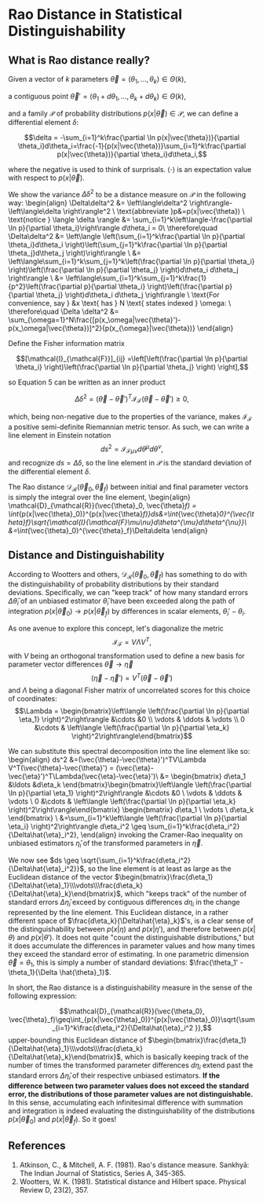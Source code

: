 # Rao Distance in Statistical Distinguishability

## What is Rao distance really?
Given a vector of $k$ parameters $\vec{\theta} = (\theta_1, \ldots, \theta_k)\in\Theta(k)$,

a contiguous point $\vec{\theta}'=(\theta_1+d\theta_1, \ldots, \theta_k+d\theta_k)\in\Theta(k)$,

and a family $\mathcal{P}$ of probability distributions $p(x|\vec{\theta})\in\mathcal{P}$, we can define a differential element $\delta$:

$$\delta = -\sum_{i=1}^k\frac{\partial \ln p(x|\vec{\theta})}{\partial \theta_i}d\theta_i=\frac{-1}{p(x|\vec{\theta})}\sum_{i=1}^k\frac{\partial p(x|\vec{\theta})}{\partial \theta_i}d\theta_i,$$

where the negative is used to think of surprisals. $\langle \cdot \rangle$ is an expectation value with respect to $p(x|\vec{\theta})$.

We show the variance $\Delta\delta^2$ to be a  distance measure on $\mathcal{P}$ in the following way:
\begin{align}
    \Delta\delta^2 &= \left\langle\delta^2 \right\rangle-\left\langle\delta \right\rangle^2 \\
    \text{abbreviate }p&=p(x|\vec{\theta}) \\
    \text{notice } \langle \delta \rangle &= \sum_{i=1}^k\left\langle-\frac{\partial \ln p}{\partial \theta_i}\right\rangle d\theta_i = 0\\
                     \therefore\quad \Delta\delta^2 &= \left\langle \left(\sum_{i=1}^k\frac{\partial \ln p}{\partial \theta_i}d\theta_i \right)\left(\sum_{j=1}^k\frac{\partial \ln p}{\partial \theta_j}d\theta_j  \right)\right\rangle \\
                    &= \left\langle\sum_{i=1}^k\sum_{j=1}^k\left(\frac{\partial \ln p}{\partial \theta_i} \right)\left(\frac{\partial \ln p}{\partial \theta_j} \right)d\theta_i d\theta_j \right\rangle \\
                    &= \left\langle\sum_{i=1}^k\sum_{j=1}^k\frac{1}{p^2}\left(\frac{\partial p}{\partial \theta_i} \right)\left(\frac{\partial p}{\partial \theta_j} \right)d\theta_i d\theta_j \right\rangle \\
                    \text{For convenience, say } &x \text{ has } N \text{ states indexed } \omega: \\
                    \therefore\quad \Delta \delta^2 &= \sum_{\omega=1}^N\frac{[p(x_\omega|\vec{\theta}')-p(x_\omega|\vec{\theta})]^2}{p(x_{\omega}|\vec{\theta})}
\end{align}

Define the Fisher information matrix

$$[\mathcal{I}_{\mathcal{F}}]_{ij} =\left[\left(\frac{\partial \ln p}{\partial \theta_i} \right)\left(\frac{\partial \ln p}{\partial \theta_j} \right) \right],$$

so Equation 5 can be written as an inner product 

$$\Delta \delta^2=(\vec{\theta}-\vec{\theta}')^T\mathcal{I}_{\mathcal{F}}(\vec{\theta}-\vec{\theta}')\geq 0,$$

which, being non-negative due to the properties of the variance, makes $\mathcal{I}_{\mathcal{F}}$ a positive semi-definite Riemannian metric tensor. As such, we can write a line element in Einstein notation
$$ds^2 = \mathcal{I}_{\mathcal{F}\mu\nu}d\theta^{\mu}d\theta^{\nu},$$
and recognize $ds=\Delta \delta$, so the line element in $\mathcal{P}$ is the standard deviation of the differential element $\delta$.

The Rao distance $\mathcal{D}_{\mathcal{R}}(\vec{\theta}_0,\vec{\theta}_f)$ between initial and final parameter vectors is simply the integral over the line element, 
\begin{align}
\mathcal{D}_{\mathcal{R}}(\vec{\theta}_0, \vec{\theta}_f) = \int_{p(x|\vec{\theta}_0)}^{p(x|\vec{\theta}_f)}ds&=\int_{\vec{\theta}_0}^{\vec{\theta}_f}\sqrt{\mathcal{I}_{\mathcal{F}\mu\nu}d\theta^{\mu}d\theta^{\nu}}\\
&=\int_{\vec{\theta}_0}^{\vec{\theta}_f}\Delta\delta
\end{align}

## Distance and Distinguishability

According to Wootters and others, $\mathcal{D}_{\mathcal{R}}(\vec{\theta}_0, \vec{\theta}_f)$ has something to do with the distinguishability of probability distributions by their standard deviations. Specifically, we can "keep track" of how many standard errors $\Delta \hat{\theta}_i$ of an unbiased estimator $\hat{\theta}_i$ have been exceeded  along the path of integration $p(x|\vec{\theta}_0)\rightarrow p(x|\vec{\theta}_f)$ by differences in scalar elements, $\theta_i'-\theta_i$. 

As one avenue to explore this concept, let's diagonalize the metric 
$$\mathcal{I}_{\mathcal{F}}=V\Lambda V^T,$$
with $V$ being an orthogonal transformation used to define a new basis for parameter vector differences $\vec{\theta}\rightarrow\vec{\eta}$
$$(\vec{\eta}-\vec{\eta}')=V^T(\vec{\theta}-\vec{\theta}')$$
and $\Lambda$ being a diagonal Fisher matrix of uncorrelated scores for this choice of coordinates:
$$\Lambda = \begin{bmatrix}\left\langle \left(\frac{\partial \ln p}{\partial \eta_1} \right)^2\right\rangle &\cdots &0 \\
\vdots & \ddots & \vdots \\
0 &\cdots & \left\langle \left(\frac{\partial \ln p}{\partial \eta_k} \right)^2\right\rangle\end{bmatrix}$$

We can substitute this spectral decomposition into the line element like so: 
\begin{align}
    ds^2 &=(\vec{\theta}-\vec{\theta}')^TV\Lambda V^T(\vec{\theta}-\vec{\theta}') = (\vec{\eta}-\vec{\eta}')^T\Lambda(\vec{\eta}-\vec{\eta}')\\
    &=
    \begin{bmatrix}
    d\eta_1 &\ldots &d\eta_k
    \end{bmatrix}\begin{bmatrix}\left\langle \left(\frac{\partial \ln p}{\partial \eta_1} \right)^2\right\rangle &\cdots &0 \\
\vdots & \ddots & \vdots \\
0 &\cdots & \left\langle \left(\frac{\partial \ln p}{\partial \eta_k} \right)^2\right\rangle\end{bmatrix}
\begin{bmatrix}
    d\eta_1 \\
    \vdots \\
    d\eta_k
    \end{bmatrix} \\
    &=\sum_{i=1}^k\left\langle \left(\frac{\partial \ln p}{\partial \eta_i} \right)^2\right\rangle d\eta_i^2 \geq \sum_{i=1}^k\frac{d\eta_i^2}{\Delta\hat{\eta}_i^2},
\end{align}
invoking the Cramer-Rao inequality on unbiased estimators $\hat{\eta}_i$ of the transformed parameters in $\vec{\eta}$.

We now see $ds \geq \sqrt{\sum_{i=1}^k\frac{d\eta_i^2}{\Delta\hat{\eta}_i^2}}$, so the line element is at least as large as the Euclidean distance of the vector
$\begin{bmatrix}\frac{d\eta_1}{\Delta\hat{\eta}_1}\\\vdots\\\frac{d\eta_k}{\Delta\hat{\eta}_k}\end{bmatrix}$, which "keeps track" of the number of standard errors $\Delta \hat{\eta}_i$ exceed by contiguous differences $d\eta_i$ in the change represented by the line element. This Euclidean distance, in a rather different space of $\frac{d\eta_k}{\Delta\hat{\eta}_k}$'s, is a clear sense of the distinguishability between $p(x|\eta)$ and $p(x|\eta')$, and therefore between $p(x|\theta)$ and $p(x|\theta')$. It does not quite "count the distinguishable distributions," but it does accumulate the differences in parameter values and how many times they exceed the standard error of estimating. In one parametric dimension $\vec{\theta}=\theta_1$, this is simply a number of standard deviations: $\frac{\theta_1' - \theta_1}{\Delta \hat{\theta}_1}$.

In short, the Rao distance is a distinguishability measure in the sense of the following expression:

$$\mathcal{D}_{\mathcal{R}}(\vec{\theta_0}, \vec{\theta}_f)\geq\int_{p(x|\vec{\theta}_0)}^{p(x|\vec{\theta}_0)}\sqrt{\sum_{i=1}^k\frac{d\eta_i^2}{\Delta\hat{\eta}_i^2 }},$$
upper-bounding this Euclidean distance of $\begin{bmatrix}\frac{d\eta_1}{\Delta\hat{\eta}_1}\\\vdots\\\frac{d\eta_k}{\Delta\hat{\eta}_k}\end{bmatrix}$, which is basically keeping track of the number of times the transformed parameter differences $d\eta_i$ extend past the standard errors $\Delta \hat{\eta}_i$ of their respective unbiased estimators. **If the difference between two parameter values does not exceed the standard error, the distributions of those parameter values are not distinguishable.** In this sense, accumulating each infinitesimal difference with summation and integration is indeed evaluating the distinguishability of the distributions $p(x|\vec{\theta}_0)$ and $p(x|\vec{\theta}_f)$. So it goes!


## References
1. Atkinson, C., & Mitchell, A. F. (1981). Rao's distance measure. Sankhyā: The Indian Journal of Statistics, Series A, 345-365.
2. Wootters, W. K. (1981). Statistical distance and Hilbert space. Physical Review D, 23(2), 357.
